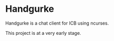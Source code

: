# Handgurke

Handgurke is a chat client for ICB using ncurses.

This project is at a very early stage.
